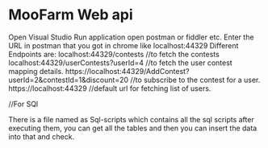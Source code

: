 # MooFarm Web api 
Open Visual Studio 
Run application
open postman or fiddler etc.
Enter the URL in postman that you got in chrome like localhost:44329
Different Endpoints are:
localhost:44329/contests    //to fetch the contests 
localhost:44329/userContests?userId=4    //to fetch the user contest mapping details.
https://localhost:44329/AddContest?userId=2&contestId=1&discount=20   //to subscribe to the contest for a user.
https://localhost:44329   //default url for fetching list of users.


//For SQl

There is a file named as Sql-scripts which contains all the sql scripts after executing them, 
you can get all the tables and then you can insert the data into that and check.



